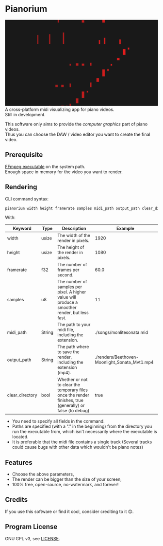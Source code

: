 # Pianorium

![](screenshots/sample.png)  
A cross-platform midi visualizing app for piano videos.  
Still in development.

This software only aims to provide the *computer graphics* part of piano videos.  
Thus you can choose the DAW / video editor you want to create the final video.

## Prerequisite

[FFmpeg executable](https://ffmpeg.org/download.html) on the system path.  
Enough space in memory for the video you want to render.

## Rendering

CLI command syntax:

```bash
pianorium width height framerate samples midi_path output_path clear_directory
```

With:

| Keyword         | Type   | Description                                                                                                | Example                                       |
| --------------- | ------ | ---------------------------------------------------------------------------------------------------------- | --------------------------------------------- |
| width           | usize  | The width of the render in pixels.                                                                         | 1920                                          |
| height          | usize  | The height of the render in pixels.                                                                        | 1080                                          |
| framerate       | f32    | The number of frames per second.                                                                           | 60.0                                          |
| samples         | u8     | The number of samples per pixel. A higher value will produce a smoother render, but less fast.             | 11                                            |
| midi_path       | String | The path to your midi file, including the extension.                                                       | ./songs/monlitesonata.mid                     |
| output_path     | String | The path where to save the render, including the extension (mp4).                                          | ./renders/Beethoven-Moonlight_Sonata_Mvt1.mp4 |
| clear_directory | bool   | Whether or not to clear the temporary files once the render finishes, true (generally) or false (to debug) | true                                          |

- You need to specify all fields in the command.
- Paths are specified (with a "." in the beginning) from the directory you run the executable from, which isn't necessarily where the executable is located.  
- It is preferable that the midi file contains a single track (Several tracks could cause bugs with other data which wouldn't be piano notes)


## Features
- Choose the above parameters,
- The render can be bigger than the size of your screen,
- 100% free, open-source, no-watermark, and forever!

## Credits
If you use this software or find it cool, consider crediting to it 😊.  

## Program License

GNU GPL v3, see [LICENSE](LICENSE).
